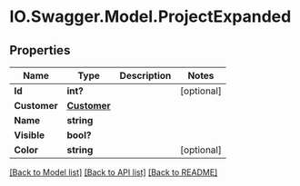 # IO.Swagger.Model.ProjectExpanded
## Properties

Name | Type | Description | Notes
------------ | ------------- | ------------- | -------------
**Id** | **int?** |  | [optional] 
**Customer** | [**Customer**](Customer.md) |  | 
**Name** | **string** |  | 
**Visible** | **bool?** |  | 
**Color** | **string** |  | [optional] 

[[Back to Model list]](../README.md#documentation-for-models) [[Back to API list]](../README.md#documentation-for-api-endpoints) [[Back to README]](../README.md)

